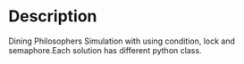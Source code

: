# Description
Dining Philosophers Simulation with using condition, lock and semaphore.Each solution has different python class.
